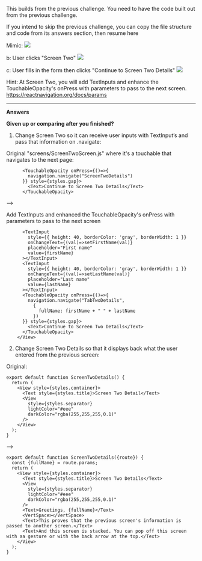 This builds from the previous challenge. You need to have the code built out from the previous challenge.

If you intend to skip the previous challenge, you can copy the file structure and code from its answers section, then resume here

Mimic:
![](https://i.imgur.com/9gObs8E.png)

b: User clicks "Screen Two"
![](https://i.imgur.com/YDUwYJs.png)

c: User fills in the form then clicks "Continue to Screen Two Details"
![](https://i.imgur.com/fNGfgq6.png)

Hint:
At Screen Two, you will add TextInputs and enhance the TouchableOpacity's onPress with parameters to pass to the next screen.
https://reactnavigation.org/docs/params

---

**Answers**

**Given up or comparing after you finished?**

1. Change Screen Two so it can receive user inputs with TextInput’s and pass that information on .navigate:

Original "screens/ScreenTwoScreen.js" where it's a touchable that navigates to the next page:
```
      <TouchableOpacity onPress={()=>{   
        navigation.navigate("ScreenTwoDetails")  
      }} style={styles.gap}>  
        <Text>Continue to Screen Two Details</Text>  
      </TouchableOpacity>  
```

-->

Add TextInputs and enhanced the TouchableOpacity's onPress with parameters to pass to the next screen
```
      <TextInput  
        style={{ height: 40, borderColor: 'gray', borderWidth: 1 }}  
        onChangeText={(val)=>setFirstName(val)}  
        placeholder="First name"  
        value={firstName}  
      ></TextInput>  
      <TextInput  
        style={{ height: 40, borderColor: 'gray', borderWidth: 1 }}  
        onChangeText={(val)=>setLastName(val)}  
        placeholder="Last name"  
        value={lastName}  
      ></TextInput>  
      <TouchableOpacity onPress={()=>{   
        navigation.navigate("TabTwoDetails",  
          {  
            fullName: firstName + " " + lastName  
          })  
      }} style={styles.gap}>  
        <Text>Continue to Screen Two Details</Text>  
      </TouchableOpacity>  
    </View>
```


2. Change Screen Two Details so that it displays back what the user entered from the previous screen:

Original:
```
export default function ScreenTwoDetails() {  
  return (  
    <View style={styles.container}>  
      <Text style={styles.title}>Screen Two Detail</Text>  
      <View  
        style={styles.separator}  
        lightColor="#eee"  
        darkColor="rgba(255,255,255,0.1)"  
      />  
    </View>  
  );  
}
```

-->

```
export default function ScreenTwoDetails({route}) {  
  const {fullName} = route.params;  
  return (  
    <View style={styles.container}>  
      <Text style={styles.title}>Screen Two Details</Text>  
      <View  
        style={styles.separator}  
        lightColor="#eee"  
        darkColor="rgba(255,255,255,0.1)"  
      />  
      <Text>Greetings, {fullName}</Text>  
      <VertSpace></VertSpace>  
      <Text>This proves that the previous screen's information is passed to another screen.</Text>  
      <Text>And this screen is stacked. You can pop off this screen with aa gesture or with the back arrow at the top.</Text>  
    </View>  
  );  
}
```